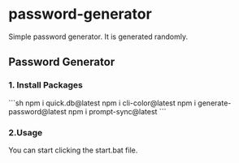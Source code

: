 # password-generator
Simple password generator.
It is generated randomly.


<h2>
 Password Generator
  </h2>
<h3> 1. Install Packages </h3>
   ```sh
   npm i quick.db@latest
   npm i cli-color@latest
   npm i generate-password@latest
   npm i prompt-sync@latest
   ```
 <h3>2.Usage</h3>
You can start clicking the start.bat file.
